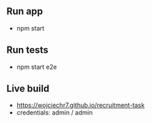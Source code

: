 ## Run app
- npm start

## Run tests
- npm start e2e

## Live build
- https://wojciechr7.github.io/recruitment-task
- credentials: admin / admin
